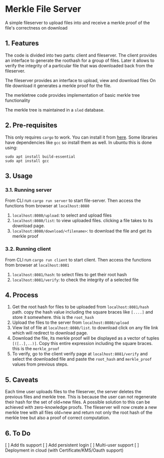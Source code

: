 # Merkle File Server

A simple fileserver to upload files into and receive a merkle proof of the file's correctness on download

## 1. Features

The code is divided into two parts: client and fileserver.
The client provides an interface to generate the roothash for a group of files.
Later it allows to verify the integrity of a particular file that was downloaded back from the fileserver.

The fileserver provides an interface to upload, view and download files
On file download it generates a merkle proof for the file.

The merkletree code provides implementation of basic merkle tree functionality

The merkle tree is maintained in a `sled` database.

## 2. Pre-requisites

This only requires `cargo` to work. You can install it from [here](https://www.rust-lang.org/learn/get-started). Some libraries have dependencies like `gcc` so install them as well. In ubuntu this is done using: 
```sudo apt update
sudo apt install build-essential
sudo apt install gcc
```

## 3. Usage


### 3.1. Running server

From CLI run ```cargo run server``` to start file-server. Then access the functions from browser at ```localhost:8080```

1. ```localhost:8080/upload```: to select and upload files
2. ```localhost:8080/list```: to view uploaded files. clicking a file takes to its download page.
3. ```localhost:8080/download/<filename>```: to download the file and get its merkle proof


### 3.2. Running client

From CLI run ```cargo run client``` to start client. Then access the functions from browser at ```localhost:8081```

1. ```localhost:8081/hash```: to select files to get their root hash
2. ```localhost:8081/verify```: to check the integrity of a selected file 

## 4. Process

1. Get the root hash for files to be uploaded from `localhost:8081/hash` path. copy the hash value including the square braces like `[....]` and store it somewhere. this is the `root_hash`
2. Upload the files to the server from `localhost:8080/upload`
3. View list of file at `localhost:8080/list`. to download click on any file link which will redirect to download page.
4. Download the file, its merkle proof will be displayed as a vector of tuples `[([..],..)]`. Copy this entire expression including the square braces. this is the `merkle_proof`
5. To verify, go to the client verify page at `localhost:8081/verify` and select the downloaded file and paste the `root_hash` and `merkle_proof` values from previous steps.

## 5. Caveats

Each time user uploads files to the fileserver, the server deletes the previous files and merkle tree. This is because the user can not regenerate their hash for the set of old+new files. A possible solution to this can be achieved with zero-knowledge proofs. The fileserver will now create a new merkle tree with all files old+new and return not only the root hash of the merkle tree but also a proof of correct computation.

## 6. To Do
[ ] Add tls support 
[ ] Add persistent login
[ ] Multi-user support
[ ] Deployment in cloud (with Certificate/KMS/Oauth support)


